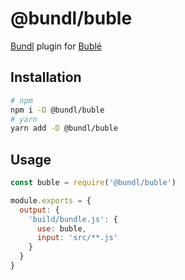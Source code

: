 # @bundl/buble

[Bundl](https://bundljs.org) plugin for [Bublé](https://buble.surge.sh)

## Installation

```sh
# npm
npm i -D @bundl/buble
# yarn
yarn add -D @bundl/buble
```

## Usage

```js
const buble = require('@bundl/buble') 

module.exports = {
  output: {
    'build/bundle.js': {
      use: buble,
      input: 'src/**.js'
    }
  }
}
```